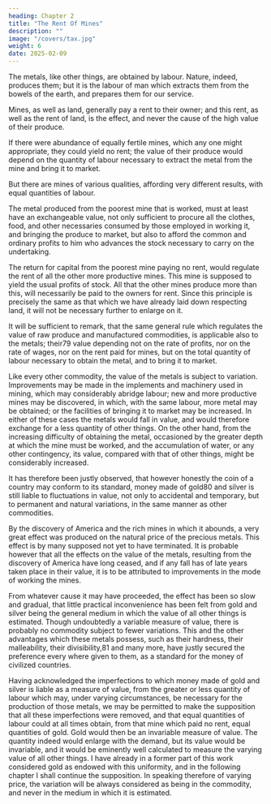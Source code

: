 ```yaml
---
heading: Chapter 2
title: "The Rent Of Mines"
description: ""
image: "/covers/tax.jpg"
weight: 6
date: 2025-02-09
---
```



The metals, like other things, are obtained by labour. Nature, indeed, produces them; but it is the labour of man which extracts them from the bowels of the earth, and prepares them for our service.

Mines, as well as land, generally pay a rent to their owner; and this rent, as well as the rent of land, is the effect, and never the cause of the high value of their produce.

If there were abundance of equally fertile mines, which any one might appropriate, they could yield no rent; the value of their produce would depend on the quantity of labour necessary to extract the metal from the mine and bring it to market.

But there are mines of various qualities, affording very different results, with equal quantities of labour. 

The metal produced from the poorest mine that is worked, must at least have an exchangeable value, not only sufficient to procure all the clothes, food, and other necessaries consumed by those employed in working it, and bringing the produce to market, but also to afford the common and ordinary profits to him who advances the stock necessary to carry on the undertaking. 

The return for capital from the poorest mine paying no rent, would regulate the rent of all the other more productive mines. This mine is supposed to yield the usual profits of stock. All that the other mines produce more than this, will necessarily be paid to the owners for rent. Since this principle is precisely the same as that which we have already laid down respecting land, it will not be necessary further to enlarge on it.

It will be sufficient to remark, that the same general rule which regulates the value of raw produce and manufactured commodities, is applicable also to the metals; their79 value depending not on the rate of profits, nor on the rate of wages, nor on the rent paid for mines, but on the total quantity of labour necessary to obtain the metal, and to bring it to market.

Like every other commodity, the value of the metals is subject to variation. Improvements may be made in the implements and machinery used in mining, which may considerably abridge labour; new and more productive mines may be discovered, in which, with the same labour, more metal may be obtained; or the facilities of bringing it to market may be increased. In either of these cases the metals would fall in value, and would therefore exchange for a less quantity of other things. On the other hand, from the increasing difficulty of obtaining the metal, occasioned by the greater depth at which the mine must be worked, and the accumulation of water, or any other contingency, its value, compared with that of other things, might be considerably increased.

It has therefore been justly observed, that however honestly the coin of a country may conform to its standard, money made of gold80 and silver is still liable to fluctuations in value, not only to accidental and temporary, but to permanent and natural variations, in the same manner as other commodities.

By the discovery of America and the rich mines in which it abounds, a very great effect was produced on the natural price of the precious metals. This effect is by many supposed not yet to have terminated. It is probable however that all the effects on the value of the metals, resulting from the discovery of America have long ceased, and if any fall has of late years taken place in their value, it is to be attributed to improvements in the mode of working the mines.

From whatever cause it may have proceeded, the effect has been so slow and gradual, that little practical inconvenience has been felt from gold and silver being the general medium in which the value of all other things is estimated. Though undoubtedly a variable measure of value, there is probably no commodity subject to fewer variations. This and the other advantages which these metals possess, such as their hardness, their malleability, their divisibility,81 and many more, have justly secured the preference every where given to them, as a standard for the money of civilized countries.

Having acknowledged the imperfections to which money made of gold and silver is liable as a measure of value, from the greater or less quantity of labour which may, under varying circumstances, be necessary for the production of those metals, we may be permitted to make the supposition that all these imperfections were removed, and that equal quantities of labour could at all times obtain, from that mine which paid no rent, equal quantities of gold. Gold would then be an invariable measure of value. The quantity indeed would enlarge with the demand, but its value would be invariable, and it would be eminently well calculated to measure the varying value of all other things. I have already in a former part of this work considered gold as endowed with this uniformity, and in the following chapter I shall continue the supposition. In speaking therefore of varying price, the variation will be always considered as being in the commodity, and never in the medium in which it is estimated.



